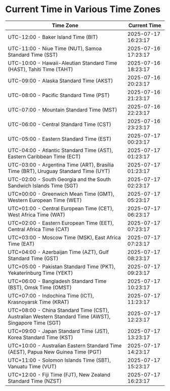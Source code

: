 # Current Time in Various Time Zones

| Time Zone | Current Time |
|-----------|--------------|
| UTC-12:00 - Baker Island Time (BIT) | 2025-07-17 16:23:17 |
| UTC-11:00 - Niue Time (NUT), Samoa Standard Time (SST) | 2025-07-16 17:23:17 |
| UTC-10:00 - Hawaii-Aleutian Standard Time (HAST), Tahiti Time (TAHT) | 2025-07-16 18:23:17 |
| UTC-09:00 - Alaska Standard Time (AKST) | 2025-07-16 20:23:17 |
| UTC-08:00 - Pacific Standard Time (PST) | 2025-07-16 21:23:17 |
| UTC-07:00 - Mountain Standard Time (MST) | 2025-07-16 22:23:17 |
| UTC-06:00 - Central Standard Time (CST) | 2025-07-16 23:23:17 |
| UTC-05:00 - Eastern Standard Time (EST) | 2025-07-17 00:23:17 |
| UTC-04:00 - Atlantic Standard Time (AST), Eastern Caribbean Time (ECT) | 2025-07-17 01:23:17 |
| UTC-03:00 - Argentina Time (ART), Brasília Time (BRT), Uruguay Standard Time (UYT) | 2025-07-17 01:23:17 |
| UTC-02:00 - South Georgia and the South Sandwich Islands Time (SGT) | 2025-07-17 02:23:17 |
| UTC±00:00 - Greenwich Mean Time (GMT), Western European Time (WET) | 2025-07-17 05:23:17 |
| UTC+01:00 - Central European Time (CET), West Africa Time (WAT) | 2025-07-17 06:23:17 |
| UTC+02:00 - Eastern European Time (EET), Central Africa Time (CAT) | 2025-07-17 07:23:17 |
| UTC+03:00 - Moscow Time (MSK), East Africa Time (EAT) | 2025-07-17 07:23:17 |
| UTC+04:00 - Azerbaijan Time (AZT), Gulf Standard Time (GST) | 2025-07-17 08:23:17 |
| UTC+05:00 - Pakistan Standard Time (PKT), Yekaterinburg Time (YEKT) | 2025-07-17 09:23:17 |
| UTC+06:00 - Bangladesh Standard Time (BST), Omsk Time (OMST) | 2025-07-17 10:23:17 |
| UTC+07:00 - Indochina Time (ICT), Krasnoyarsk Time (KRAT) | 2025-07-17 11:23:17 |
| UTC+08:00 - China Standard Time (CST), Australian Western Standard Time (AWST), Singapore Time (SGT) | 2025-07-17 12:23:17 |
| UTC+09:00 - Japan Standard Time (JST), Korea Standard Time (KST) | 2025-07-17 13:23:17 |
| UTC+10:00 - Australian Eastern Standard Time (AEST), Papua New Guinea Time (PGT) | 2025-07-17 14:23:17 |
| UTC+11:00 - Solomon Islands Time (SBT), Vanuatu Time (VUT) | 2025-07-17 15:23:17 |
| UTC+12:00 - Fiji Time (FJT), New Zealand Standard Time (NZST) | 2025-07-17 16:23:17 |
